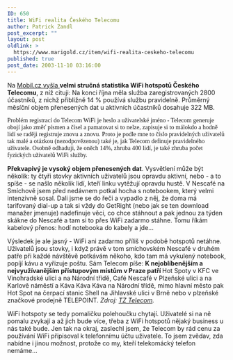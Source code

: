 ```yaml
---
ID: 650
title: WiFi realita Českého Telecomu
author: Patrick Zandl
post_excerpt: ""
layout: post
oldlink: >
  https://www.marigold.cz/item/wifi-realita-ceskeho-telecomu
published: true
post_date: 2003-11-10 03:16:00
---
```

<p>
Na <A href="http://mobil.idnes.cz/aktuality/statistikywifictc031107.html" target=_blank>Mobil.cz vyšla </A><STRONG>velmi stručná statistika WiFi hotspotů Českého Telecomu</STRONG>, z níž cituji: Na konci října měla služba zaregistrovaných 2800 účastníků, z nichž přibližně 14 % používá službu pravidelně. Průměrný měsíční objem přenesených dat u aktivních účastníků dosahuje 322 MB. </p>

<p>
<FONT face=Times>Problém registrací do Telecom WiFi je heslo a uživatelské jméno - Telecom generuje obojí jako změť písmen a čísel a pamatovat si to nelze, zapisuje si to málokdo a hodně lidí se raději registruje znovu a znovu. Proto je podle mne to číslo pravidelných uživatelů tak malé a otázkou (nezodpovězenou) také je, jak Telecom definuje pravidelného uživatele. Osobně odhaduji, že oněch 14%, zhruba 400 lidí, je také zhruba počet fyzických uživatelů WiFi služby. </FONT></p>

<p>
<STRONG>Překvapivý je vysoký objem přenesených dat</STRONG>. Vysvětlení může být několik: ty čtyři stovky aktivních uživatelů jsou opravdu aktivní, nebo - a to spíše - se našlo několik lidí, kteří linku vytěžují opravdu hustě. V Nescafé na Smíchově jsem před nedávnem potkal hocha s notebookem, který velmi intenzivně sosal. Dali jsme se do řeči a vypadlo z něj, že doma má tarifovaný dial-up a tak si vždy do GetRight (nebo jak se ten download manažer jmenuje) nadefinuje věci, co chce stáhnout a pak jednou za týden skákne do Nescafé a tam si to přes WiFi zadarmo stáhne. Tomu říkám kabelový přenos: hodí notebooka do kabely a jde...</p>

<p>
Výsledek je ale jasný - WiFi ani zadarmo příliš v podobě hotspotů netáhne. Uživatelů jsou stovky, i když právě v tom smíchovském Nescafé v druhém patře při každé návštěvě potkávám někoho, kdo tam má vykulený notebook, popíjí kávu a vyřizuje poštu. Sám Telecom píše: <STRONG>K nejoblíbenějším a nejvyužívanějším přístupovým místům v Praze patří </STRONG>Hot Spoty v KFC ve Vinohradské ulici a na Národní třídě, Café Nescafé v Plzeňské ulici a na Karlově náměstí a Káva Káva Káva na Národní třídě, mimo hlavní město pak Hot Spot na čerpací stanic Shell na Jihlavské ulici v Brně nebo v plzeňské značkové prodejně TELEPOINT. <EM>Zdroj: </EM><A href="http://www.telecom.cz/infocentrum/tiskove_centrum/tiskove_zpravy/clanek.php?tz=07112003_1" target=_blank><EM>TZ Telecom</EM></A><EM>.</EM></p>

<p>
WiFi hotspoty se tedy pomaličku polehoučku chytají. Uživatelé si na ně pomalu zvykají a až jich bude více, třeba z WiFi hotspotů nějaký business u nás také bude.&#160;Jen tak na okraj, zaslechl jsem, že Telecom by rád cenu za používání WiFi připisoval k telefonnímu účtu uživatele. To jsem zvědav, zda nabídne i jinou možnost, protože co my, kteří telekomácký telefon nemáme...</p>
